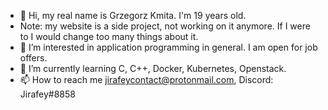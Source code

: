 - 👋 Hi, my real name is Grzegorz Kmita. I'm 19 years old.
- Note: my website is a side project, not working on it anymore. If I were to I would change too many things about it.
- 👀 I’m interested in application programming in general. I am open for job offers.
- 🌱 I’m currently learning C, C++, Docker, Kubernetes, Openstack.
- 📫 How to reach me jirafeycontact@protonmail.com, Discord: Jirafey#8858
<!---
✨
--->
